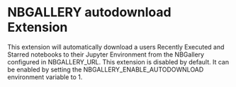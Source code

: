 # NBGALLERY autodownload Extension

This extension will automatically download a users Recently Executed and Starred notebooks to their Jupyter Environment from the NBGallery configured in NBGALLERY_URL.  This extension is disabled by default.  It can be enabled by setting the NBGALLERY_ENABLE_AUTODOWNLOAD environment variable to 1.
